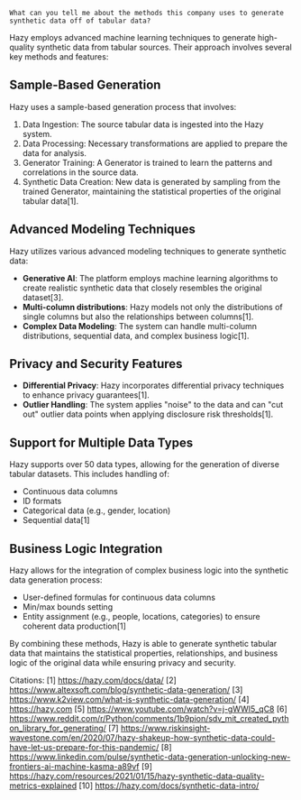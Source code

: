 ```
What can you tell me about the methods this company uses to generate synthetic data off of tabular data?
```

Hazy employs advanced machine learning techniques to generate high-quality synthetic data from tabular sources. Their approach involves several key methods and features:

## Sample-Based Generation

Hazy uses a sample-based generation process that involves:

1. Data Ingestion: The source tabular data is ingested into the Hazy system.
2. Data Processing: Necessary transformations are applied to prepare the data for analysis.
3. Generator Training: A Generator is trained to learn the patterns and correlations in the source data.
4. Synthetic Data Creation: New data is generated by sampling from the trained Generator, maintaining the statistical properties of the original tabular data[1].

## Advanced Modeling Techniques

Hazy utilizes various advanced modeling techniques to generate synthetic data:

- **Generative AI**: The platform employs machine learning algorithms to create realistic synthetic data that closely resembles the original dataset[3].
- **Multi-column distributions**: Hazy models not only the distributions of single columns but also the relationships between columns[1].
- **Complex Data Modeling**: The system can handle multi-column distributions, sequential data, and complex business logic[1].

## Privacy and Security Features

- **Differential Privacy**: Hazy incorporates differential privacy techniques to enhance privacy guarantees[1].
- **Outlier Handling**: The system applies "noise" to the data and can "cut out" outlier data points when applying disclosure risk thresholds[1].

## Support for Multiple Data Types

Hazy supports over 50 data types, allowing for the generation of diverse tabular datasets. This includes handling of:

- Continuous data columns
- ID formats
- Categorical data (e.g., gender, location)
- Sequential data[1]

## Business Logic Integration

Hazy allows for the integration of complex business logic into the synthetic data generation process:

- User-defined formulas for continuous data columns
- Min/max bounds setting
- Entity assignment (e.g., people, locations, categories) to ensure coherent data production[1]

By combining these methods, Hazy is able to generate synthetic tabular data that maintains the statistical properties, relationships, and business logic of the original data while ensuring privacy and security.

Citations:
[1] https://hazy.com/docs/data/
[2] https://www.altexsoft.com/blog/synthetic-data-generation/
[3] https://www.k2view.com/what-is-synthetic-data-generation/
[4] https://hazy.com
[5] https://www.youtube.com/watch?v=j-gWWI5_qC8
[6] https://www.reddit.com/r/Python/comments/1b9pion/sdv_mit_created_python_library_for_generating/
[7] https://www.riskinsight-wavestone.com/en/2020/07/hazy-shakeup-how-synthetic-data-could-have-let-us-prepare-for-this-pandemic/
[8] https://www.linkedin.com/pulse/synthetic-data-generation-unlocking-new-frontiers-ai-machine-kasma-a89vf
[9] https://hazy.com/resources/2021/01/15/hazy-synthetic-data-quality-metrics-explained
[10] https://hazy.com/docs/synthetic-data-intro/
